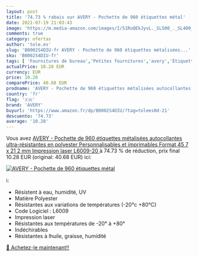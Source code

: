 ```yaml
---
layout: post
title: '74.73 % rabais sur AVERY - Pochette de 960 étiquettes métal'
date: 2021-07-19 21:03:43
image: 'https://m.media-amazon.com/images/I/51RoQEkJyvL._SL500_._SL400_.jpg'
comments: true
category: ofertas
author: 'tole.es'
slug: 'B0002S4DIU-fr AVERY - Pochette de 960 étiquettes métalisées...'
sku: 'B0002S4DIU-fr'
tags: [ 'Fournitures de bureau','Petites fournitures','avery','Étiquettes et autocollants','Étiquettes pour imprimante laser et jet dencre','Étiquettes, onglets séparateurs et tampons', ]
actualPrice: 10.28 EUR
currency: EUR
price: 10.28
comparePrice: 40.68 EUR
prodname: 'AVERY - Pochette de 960 étiquettes métalisées autocollantes ultra-résistantes en polyester  Personnalisables et imprimables  Format 45 7 x 21 2 mm  Impression laser   L6009-20 '
country: 'fr'
flag: '🇫🇷'
brand: 'AVERY'
buyurl: 'https://www.amazon.fr/dp/B0002S4DIU/?tag=tolees0d-21'
descuento: '74.73'
average: '10.28'
---
```


Vous avez [AVERY - Pochette de 960 étiquettes métalisées autocollantes ultra-résistantes en polyester  Personnalisables et imprimables  Format 45 7 x 21 2 mm  Impression laser   L6009-20 ](https://www.amazon.fr/dp/B0002S4DIU/?tag=tolees0d-21)  à  74.73 % de réduction, prix final  10.28 EUR (original: 40.68 EUR) ici:

[![AVERY - Pochette de 960 étiquettes métal](https://m.media-amazon.com/images/I/51RoQEkJyvL._SL500_._SL400_.jpg)](https://www.amazon.fr/dp/B0002S4DIU/?tag=tolees0d-21)

ℹ️:

- Résistent à eau, humidité, UV
- Matière Polyester
- Résistantes aux variations de températures (-20°c +80°C)
- Code Logiciel : L6009
- Impression laser
- Résistantes aux températures de -20° à +80°
- Indéchirables
- Résistantes à lhuile, graisse, humidité

[🛒 Achetez-le maintenant!!](https://www.amazon.fr/dp/B0002S4DIU/?tag=tolees0d-21)
